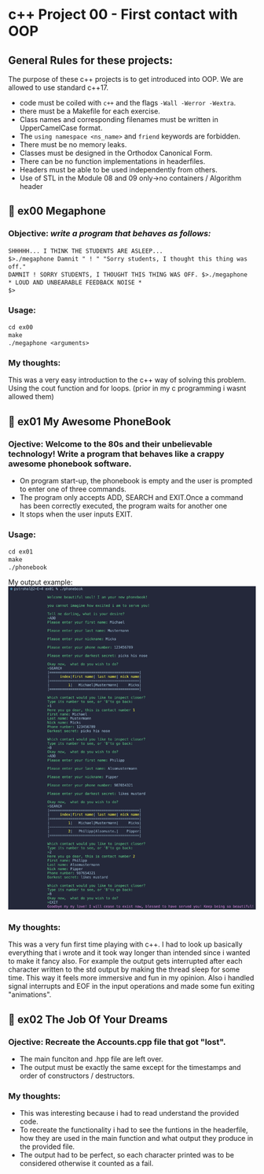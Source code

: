 # c++ Project 00 - First contact with OOP

##  General Rules for these projects: 
The purpose of these c++ projects is to get introduced into OOP. We are allowed to use standard c++17. 

- code must be coiled with `c++` and the flags `-Wall -Werror -Wextra`.
- there must be a Makefile for each exercise.
- Class names and corresponding filenames must be written in UpperCamelCase format.
- The `using namespace <ns_name>` and `friend` keywords are forbidden.
- There must be no memory leaks.
- Classes must be designed in the Orthodox Canonical Form.
- There can be no function implementations in headerfiles.
- Headers must be able to be used independently from others.
- Use of STL in the Module 08 and 09 only->no containers / Algorithm header


## 🔶 ex00 Megaphone
### Objective:  *write a program that behaves as follows:*
``` $>.\/megaphone \"shhhhh... I think the students are asleep..."
SHHHHH... I THINK THE STUDENTS ARE ASLEEP...
$>./megaphone Damnit " ! " "Sorry students, I thought this thing was off."
DAMNIT ! SORRY STUDENTS, I THOUGHT THIS THING WAS OFF. $>./megaphone
* LOUD AND UNBEARABLE FEEDBACK NOISE *
$>
```

### Usage:
  ```
  cd ex00
  make
  ./megaphone <arguments>
```

### My thoughts:
This was a very easy introduction to the c++ way of solving this problem. Using the cout function and for loops. (prior in my c programming i wasnt allowed them)


## 🔶 ex01 My Awesome PhoneBook
### Ojective: Welcome to the 80s and their unbelievable technology! Write a program that behaves like a crappy awesome phonebook software.
- On program start-up, the phonebook is empty and the user is prompted to enter one of three commands.  
- The program only accepts ADD, SEARCH and EXIT.Once a command has been correctly executed, the program waits for another one  
- It stops when the user inputs EXIT.

### Usage:
  ```
  cd ex01
  make
  ./phonebook
```

My output example:  
![rendering](/img/start)

### My thoughts:
This was a very fun first time playing with c++. I had to look up basically everything that i wrote and it took way longer than intended since i wanted to make it fancy also.
For example the output gets interrupted after each character written to the std output by making the thread sleep for some time. This way it feels more immersive and fun in my opinion.
Also i handled signal interrupts and EOF in the input operations and made some fun exiting "animations".

## 🔶 ex02 The Job Of Your Dreams
### Ojective: Recreate the Accounts.cpp file that got "lost". 
- The main funciton and .hpp file are left over.
- The output must be exactly the same except for the timestamps and order of constructors / destructors.

### My thoughts:
- This was interesting because i had to read understand the provided code.
- To recreate the functionality i had to see the funtions in the headerfile, how they are used in the main function and what output they produce in the provided file.
- The output had to be perfect, so each character printed was to be considered otherwise it counted as a fail.

